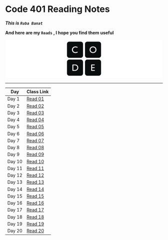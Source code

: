 # Code 401 Reading Notes

***This is `Ruba Banat`***

**And here are my `Reads` , I hope you find them useful**

![notes](imgs/logo-code-dot-org_orig.png)

---


Day | Class Link
------------ | -------------
Day 1 | [Read 01]()
Day 2 | [Read 02]()
Day 3 | [Read 03]()
Day 4 | [Read 04]()
Day 5 | [Read 05]()
Day 6 | [Read 06]()
Day 7 | [Read 07]()
Day 8 | [Read 08]()
Day 9 | [Read 09]()
Day 10| [Read 10]()
Day 11| [Read 11]()
Day 12| [Read 12]()
Day 13| [Read 13]()
Day 14| [Read 14]()
Day 15| [Read 15]()
Day 16| [Read 16]()
Day 17| [Read 17]()
Day 18| [Read 18]()
Day 19| [Read 19]()
Day 20| [Read 20]()


